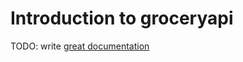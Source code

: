 # Introduction to groceryapi

TODO: write [great documentation](http://jacobian.org/writing/what-to-write/)
